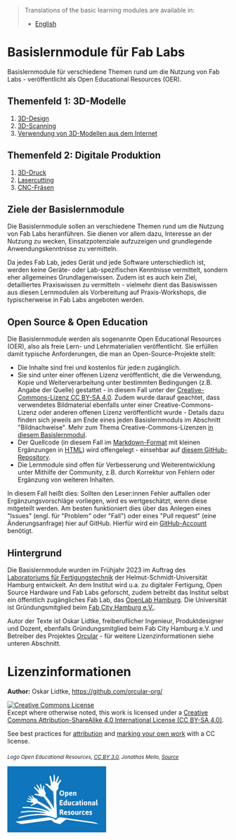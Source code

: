 > Translations of the basic learning modules are available in:
> - [English](/translations/EN_Readme.md)

# Basislernmodule für Fab Labs
Basislernmodule für verschiedene Themen rund um die Nutzung von Fab Labs - veröffentlicht als Open Educational Resources (OER).

## Themenfeld 1: 3D-Modelle

1. [3D-Design](Basislernmodule/1_1_3D_design/3D-Design.md)
2. [3D-Scanning](Basislernmodule/1_2_3D_scanning/3D-Scanning.md)
3. [Verwendung von 3D-Modellen aus dem Internet](Basislernmodule/1_3_Using_3D_models_from_the_internet/Verwendung_von_3D_Modellen_aus_dem_Internet.md)

## Themenfeld 2: Digitale Produktion

1. [3D-Druck](Basislernmodule/2_1_3D_printing/3D-Druck.md)
2. [Lasercutting](Basislernmodule/2_2_Laser_cutting/Lasercutting.md)
3. [CNC-Fräsen](Basislernmodule/2_3_CNC_milling/CNC-Fraesen.md)

## Ziele der Basislernmodule

Die Basislernmodule sollen an verschiedene Themen rund um die Nutzung von Fab Labs heranführen. Sie dienen vor allem dazu, Interesse an der Nutzung zu wecken, Einsatzpotenziale aufzuzeigen und grundlegende Anwendungskenntnisse zu vermitteln.

Da jedes Fab Lab, jedes Gerät und jede Software unterschiedlich ist, werden keine Geräte- oder Lab-spezifischen Kenntnisse vermittelt, sondern eher allgemeines Grundlagenwissen. Zudem ist es auch kein Ziel, detailliertes Praxiswissen zu vermitteln - vielmehr dient das Basiswissen aus diesen Lernmodulen als Vorbereitung auf Praxis-Workshops, die typischerweise in Fab Labs angeboten werden.

## Open Source & Open Education

Die Basislernmodule werden als sogenannte Open Educational Resources (OER), also  als freie Lern- und Lehrmaterialien veröffentlicht. Sie erfüllen damit typische Anforderungen, die man an Open-Source-Projekte stellt:
- Die Inhalte sind frei und kostenlos für jede:n zugänglich.
- Sie sind unter einer offenen Lizenz veröffentlicht, die die Verwendung, Kopie und Weiterverarbeitung unter bestimmten Bedingungen (z.B. Angabe der Quelle) gestattet - in diesem Fall unter der [Creative-Commons-Lizenz CC BY-SA 4.0](https://creativecommons.org/licenses/by-sa/4.0/). Zudem wurde darauf geachtet, dass verwendetes Bildmaterial ebenfalls unter einer Creative-Commons-Lizenz oder anderen offenen Lizenz veröffentlicht wurde - Details dazu finden sich jeweils am Ende eines jeden Basislernmoduls im Abschnitt "Bildnachweise". Mehr zum Thema Creative-Commons-Lizenzen [in diesem Basislernmodul](Basislernmodule/1_3_Using_3D_models_from_the_internet/Verwendung_von_3D_Modellen_aus_dem_Internet.md).
- Der Quellcode (in diesem Fall im [Markdown-Format](https://de.wikipedia.org/wiki/Markdown) mit kleinen Ergänzungen in [HTML](https://de.wikipedia.org/wiki/Hypertext_Markup_Language)) wird offengelegt - einsehbar auf [diesem GitHub-Repository](https://github.com/orcular-org/Basislernmodule-Fab-Labs).
- Die Lernmodule sind offen für Verbesserung und Weiterentwicklung unter Mithilfe der Community, z.B. durch Korrektur von Fehlern oder Ergänzung von weiteren Inhalten.

In diesem Fall heißt dies: Sollten den Leser:innen Fehler auffallen oder Ergänzungsvorschläge vorliegen, wird es wertgeschätzt, wenn diese mitgeteilt werden. Am besten funktioniert dies über das Anlegen eines "Issues" (engl. für "Problem" oder "Fall") oder eines "Pull request" (eine Änderungsanfrage) hier auf GitHub. Hierfür wird ein [GitHub-Account](https://github.com/signup) benötigt.

## Hintergrund

Die Basislernmodule wurden im Frühjahr 2023 im Auftrag des [Laboratoriums für Fertigungstechnik](https://www.hsu-hh.de/laft/) der Helmut-Schmidt-Universität Hamburg entwickelt. An dem Institut wird u.a. zu digitaler Fertigung, Open Source Hardware und Fab Labs geforscht, zudem betreibt das Institut selbst ein öffentlich zugängliches Fab Lab, das [OpenLab Hamburg](https://openlab-hamburg.de/). Die Universität ist Gründungsmitglied beim [Fab City Hamburg e.V.](https://www.fabcity.hamburg/de/).

Autor der Texte ist Oskar Lidtke, freiberuflicher Ingenieur, Produktdesigner und Dozent, ebenfalls Gründungsmitglied beim Fab City Hamburg e.V. und Betreiber des Projektes [Orcular](https://www.orcular.org/) - für weitere Lizenzinformationen siehe unteren Abschnitt.

# Lizenzinformationen

**Author:** Oskar Lidtke, https://github.com/orcular-org/

<a rel="license" href="http://creativecommons.org/licenses/by-sa/4.0/"><img alt="Creative Commons License" style="border-width:0" src="https://i.creativecommons.org/l/by-sa/4.0/88x31.png" /></a><br />Except where otherwise noted, this work is licensed under a <a rel="license" href="http://creativecommons.org/licenses/by-sa/4.0/">Creative Commons Attribution-ShareAlike 4.0 International License (CC BY-SA 4.0)</a>.

See best practices for [attribution](https://wiki.creativecommons.org/wiki/Best_practices_for_attribution) and [marking your own work](https://wiki.creativecommons.org/wiki/Marking_your_work_with_a_CC_license) with a CC license.

<p align="left">
<i> <sub> Logo Open Educational Resources, <a href="https://creativecommons.org/licenses/by/3.0/">CC BY 3.0</a>, Jonathas Mello, <a href="https://www.unesco.de/bildung/open-educational-resources">Source</a> </sub></i>
</p>

<p align="left">
<img height="150" src="Open_Educational_Resources_Logo.png">
</p>
